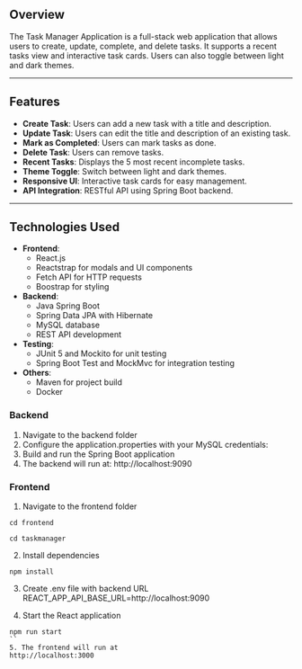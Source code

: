 ## Overview
The Task Manager Application is a full-stack web application that allows users to create, update, complete, and delete tasks. It supports a recent tasks view and interactive task cards. Users can also toggle between light and dark themes.

---

## Features
- **Create Task**: Users can add a new task with a title and description.
- **Update Task**: Users can edit the title and description of an existing task.
- **Mark as Completed**: Users can mark tasks as done.
- **Delete Task**: Users can remove tasks.
- **Recent Tasks**: Displays the 5 most recent incomplete tasks.
- **Theme Toggle**: Switch between light and dark themes.
- **Responsive UI**: Interactive task cards for easy management.
- **API Integration**: RESTful API using Spring Boot backend.

---

## Technologies Used
- **Frontend**:
  - React.js
  - Reactstrap for modals and UI components
  - Fetch API for HTTP requests
  - Boostrap for styling
- **Backend**:
  - Java Spring Boot
  - Spring Data JPA with Hibernate
  - MySQL database
  - REST API development
- **Testing**:
  - JUnit 5 and Mockito for unit testing
  - Spring Boot Test and MockMvc for integration testing
- **Others**:
  - Maven for project build
  - Docker 

### Backend
1. Navigate to the backend folder
2. Configure the application.properties with your MySQL credentials:
3. Build and run the Spring Boot application
4. The backend will run at:
     http://localhost:9090

### Frontend
1. Navigate to the frontend folder

```
cd frontend
```

```
cd taskmanager
```

2. Install dependencies

```
npm install
```

3. Create .env file with backend URL
REACT_APP_API_BASE_URL=http://localhost:9090

4. Start the React application

```
npm run start
``
5. The frontend will run at
http://localhost:3000
